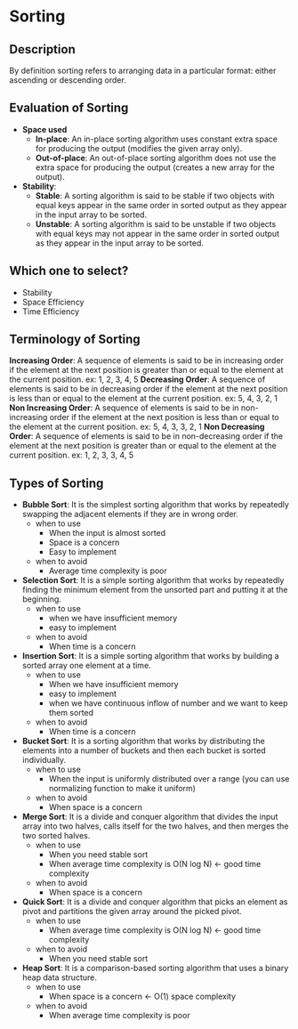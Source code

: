 # Sorting

## Description
By definition sorting refers to arranging data in a particular format: either ascending or descending order.

## Evaluation of Sorting
- **Space used**
    - **In-place**: An in-place sorting algorithm uses constant extra space for producing the output (modifies the given array only).
    - **Out-of-place**: An out-of-place sorting algorithm does not use the extra space for producing the output (creates a new array for the output).
- **Stability**:
    - **Stable**: A sorting algorithm is said to be stable if two objects with equal keys appear in the same order in sorted output as they appear in the input array to be sorted.
    - **Unstable**: A sorting algorithm is said to be unstable if two objects with equal keys may not appear in the same order in sorted output as they appear in the input array to be sorted. 

## Which one to select?
- Stability
- Space Efficiency
- Time Efficiency

## Terminology of Sorting
**Increasing Order**: A sequence of elements is said to be in increasing order if the element at the next position is greater than or equal to the element at the current position. ex: 1, 2, 3, 4, 5
**Decreasing Order**: A sequence of elements is said to be in decreasing order if the element at the next position is less than or equal to the element at the current position. ex: 5, 4, 3, 2, 1
**Non Increasing Order**: A sequence of elements is said to be in non-increasing order if the element at the next position is less than or equal to the element at the current position. ex: 5, 4, 3, 3, 2, 1
**Non Decreasing Order**: A sequence of elements is said to be in non-decreasing order if the element at the next position is greater than or equal to the element at the current position. ex: 1, 2, 3, 3, 4, 5

## Types of Sorting
- **Bubble Sort**: It is the simplest sorting algorithm that works by repeatedly swapping the adjacent elements if they are in wrong order.
    - when to use
        - When the input is almost sorted
        - Space is a concern
        - Easy to implement
    - when to avoid
        - Average time complexity is poor
- **Selection Sort**: It is a simple sorting algorithm that works by repeatedly finding the minimum element from the unsorted part and putting it at the beginning.
    - when to use
        - when we have insufficient memory
        - easy to implement
    - when to avoid
        - When  time is a concern
- **Insertion Sort**: It is a simple sorting algorithm that works by building a sorted array one element at a time.
    - when to use
        - When we have insufficient memory
        - easy to implement
        - when we have continuous inflow of number and we want to keep them sorted
    - when to avoid
        - When time is a concern
- **Bucket Sort**: It is a sorting algorithm that works by distributing the elements into a number of buckets and then each bucket is sorted individually.
    - when to use
        - When the input is uniformly distributed over a range (you can use normalizing function to make it uniform)
    - when to avoid
        - When space is a concern
- **Merge Sort**: It is a divide and conquer algorithm that divides the input array into two halves, calls itself for the two halves, and then merges the two sorted halves.
    - when to use
        - When you need stable sort
        - When average time complexity is O(N log N) <- good time complexity
    - when to avoid
        - When space is a concern
- **Quick Sort**: It is a divide and conquer algorithm that picks an element as pivot and partitions the given array around the picked pivot.
    - when to use
        - When average time complexity is O(N log N) <- good time complexity
    - when to avoid
        - When you need stable sort
- **Heap Sort**: It is a comparison-based sorting algorithm that uses a binary heap data structure.
    - when to use
        - When space is a concern <- O(1) space complexity
    - when to avoid
        - When average time complexity is poor
